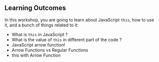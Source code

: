 ## Learning Outcomes

In this workshop, you are going to learn about JavaScript `this`, how to use it, and a bunch of things related to it:

- What is `this` in JavaScript ? 
- What is the value of `this` in different part of the code ?
- JavaScript arrow function! 
- Arrow Functions vs Regular Functions
- this with Arrow Function